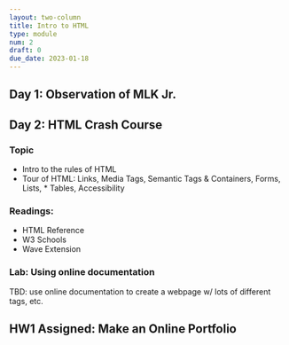 ```yaml
---
layout: two-column
title: Intro to HTML
type: module
num: 2
draft: 0
due_date: 2023-01-18
---
```



## Day 1: Observation of MLK Jr.

## Day 2: HTML Crash Course
### Topic
* Intro to the rules of HTML
* Tour of HTML: Links, Media Tags, Semantic Tags & Containers, Forms, Lists, * Tables, Accessibility

### Readings:
* HTML Reference
* W3 Schools
* Wave Extension

### Lab: Using online documentation
TBD: use online documentation to create a webpage w/ lots of different tags, etc.


## HW1 Assigned: Make an Online Portfolio